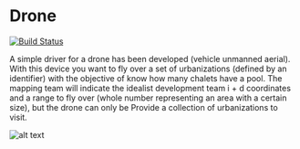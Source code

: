 # Drone

[![Build Status](https://travis-ci.org/Milfist/Drone.svg?branch=master)](https://travis-ci.org/Milfist/Drone)


A simple driver for a drone has been developed (vehicle
unmanned aerial). With this device you want to fly over a set
of urbanizations (defined by an identifier) ​​with the objective of
know how many chalets have a pool.
The mapping team will indicate the idealist development team i + d
coordinates and a range to fly over (whole number representing
an area with a certain size), but the drone can only be
Provide a collection of urbanizations to visit.




![alt text](https://github.com/Milfist/Docs/blob/master/milfist.JPG)